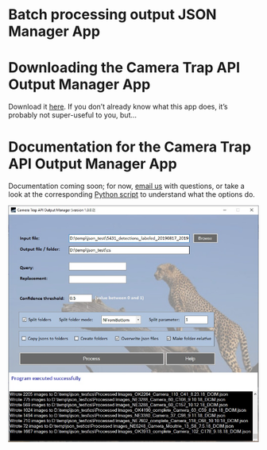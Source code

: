 # Batch processing output JSON Manager App




# Downloading the Camera Trap API Output Manager App

Download it <a href="https://lilablobssc.blob.core.windows.net/models/apps/CameraTrapApiOutputManager.1.1.zip">here</a>.  If you don&rsquo;t already know what this app does, it&rsquo;s probably not super-useful to you, but...


# Documentation for the Camera Trap API Output Manager App

Documentation coming soon; for now, <a href="mailto:cameratraps@microsoft.com">email us</a> with questions, or take a look at the corresponding <a href="https://github.com/microsoft/CameraTraps/blob/master/api/batch_processing/postprocessing/subset_json_detector_output.py">Python script</a> to understand what the options do.



![Screenshot of the JSON Manager App](./images/CameraTrapJsonManagerApp.jpg)
